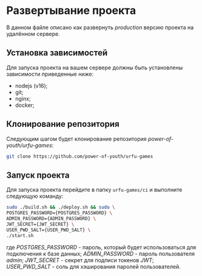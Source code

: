 # Развертывание проекта

В данном файле описано как развернуть *production* версию проекта на удалённом сервере.

## Установка зависимостей

Для запуска проекта на вашем сервере должны быть установлены зависимости приведенные ниже:

- nodejs (v16);
- git;
- nginx;
- docker;

## Клонирование репозитория

Следующим шагом будет клонирование репозитория *power-of-youth/urfu-games*:

```bash
git clone https://github.com/power-of-youth/urfu-games
```

## Запуск проекта

Для запуска проекта перейдите в папку `urfu-games/ci` и выполните следующую команду:

```bash
sudo ./build.sh && ./deploy.sh && sudo \
POSTGRES_PASSWORD={POSTGRES_PASSWORD} \
ADMIN_PASSWORD={ADMIN_PASSWORD} \
JWT_SECRET={JWT_SECRET} \
USER_PWD_SALT={USER_PWD_SALT} \
./start.sh
```

где
*POSTGRES_PASSWORD* - пароль, который будет использоваться для подключения к базе данных;
*ADMIN_PASSWORD* - пароль пользователя *admin*;
*JWT_SECRET* - секрет для подписи токенов *JWT*;
*USER_PWD_SALT* - соль для хэширования паролей пользователей.
